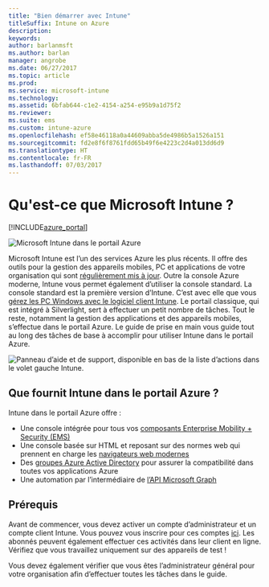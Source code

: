 ```yaml
---
title: "Bien démarrer avec Intune"
titleSuffix: Intune on Azure
description: 
keywords: 
author: barlanmsft
ms.author: barlan
manager: angrobe
ms.date: 06/27/2017
ms.topic: article
ms.prod: 
ms.service: microsoft-intune
ms.technology: 
ms.assetid: 6bfab644-c1e2-4154-a254-e95b9a1d75f2
ms.reviewer: 
ms.suite: ems
ms.custom: intune-azure
ms.openlocfilehash: ef58e46118a0a44609abba5de4986b5a1526a151
ms.sourcegitcommit: fd2e8f6f8761fdd65b49f6e4223c2d4a013dd6d9
ms.translationtype: HT
ms.contentlocale: fr-FR
ms.lasthandoff: 07/03/2017
---
```

# <a name="what-is-microsoft-intune"></a>Qu'est-ce que Microsoft Intune ?

[!INCLUDE[azure_portal](./includes/azure_portal.md)]

![Microsoft Intune dans le portail Azure](./media/generic-intune-azure.png)

Microsoft Intune est l’un des services Azure les plus récents. Il offre des outils pour la gestion des appareils mobiles, PC et applications de votre organisation qui sont [régulièrement mis à jour](whats-new.md). Outre la console Azure moderne, Intune vous permet également d’utiliser la console standard. La console standard est la première version d’Intune. C’est avec elle que vous [gérez les PC Windows avec le logiciel client Intune](/intune-classic/deploy-use/pc-management-comparison.md). Le portail classique, qui est intégré à Silverlight, sert à effectuer un petit nombre de tâches. Tout le reste, notamment la gestion des applications et des appareils mobiles, s’effectue dans le portail Azure. Le guide de prise en main vous guide tout au long des tâches de base à accomplir pour utiliser Intune dans le portail Azure.

![Panneau d’aide et de support, disponible en bas de la liste d’actions dans le volet gauche Intune.](./media/intune-azure-help-support-closeup.png)

## <a name="what-does-intune-in-the-azure-portal-provide"></a>Que fournit Intune dans le portail Azure ?

Intune dans le portail Azure offre :

* Une console intégrée pour tous vos [composants Enterprise Mobility + Security (EMS)](https://docs.microsoft.com/enterprise-mobility-security)
* Une console basée sur HTML et reposant sur des normes web qui prennent en charge les [navigateurs web modernes](supported-devices-browsers.md)
* Des [groupes Azure Active Directory](groups-get-started.md) pour assurer la compatibilité dans toutes vos applications Azure
* Une automation par l’intermédiaire de [l’API Microsoft Graph](intune-graph-apis.md)

## <a name="prerequisites"></a>Prérequis

Avant de commencer, vous devez activer un compte d’administrateur et un compte client Intune. Vous pouvez vous inscrire pour ces comptes [ici](https://portal.office.com/Signup/Signup.aspx?OfferId=40BE278A-DFD1-470a-9EF7-9F2596EA7FF9&dl=INTUNE_A&ali=1#0%20). Les abonnés peuvent également effectuer ces activités dans leur client en ligne. Vérifiez que vous travaillez uniquement sur des appareils de test !

Vous devez également vérifier que vous êtes l’administrateur général pour votre organisation afin d’effectuer toutes les tâches dans le guide.

